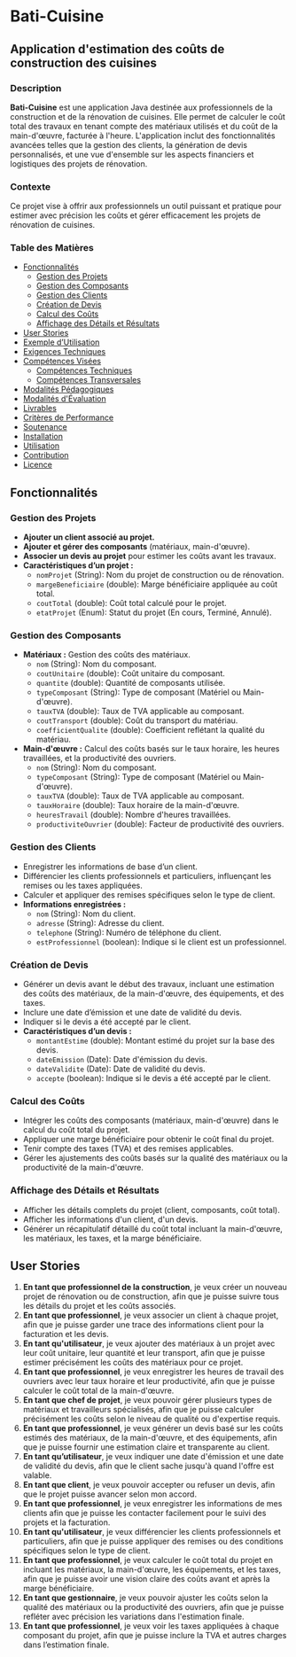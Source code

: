 # Bati-Cuisine

## Application d'estimation des coûts de construction des cuisines

### Description
**Bati-Cuisine** est une application Java destinée aux professionnels de la construction et de la rénovation de cuisines. Elle permet de calculer le coût total des travaux en tenant compte des matériaux utilisés et du coût de la main-d'œuvre, facturée à l'heure. L'application inclut des fonctionnalités avancées telles que la gestion des clients, la génération de devis personnalisés, et une vue d'ensemble sur les aspects financiers et logistiques des projets de rénovation.

### Contexte
Ce projet vise à offrir aux professionnels un outil puissant et pratique pour estimer avec précision les coûts et gérer efficacement les projets de rénovation de cuisines.

### Table des Matières
- [Fonctionnalités](#fonctionnalités)
  - [Gestion des Projets](#gestion-des-projets)
  - [Gestion des Composants](#gestion-des-composants)
  - [Gestion des Clients](#gestion-des-clients)
  - [Création de Devis](#création-de-devis)
  - [Calcul des Coûts](#calcul-des-coûts)
  - [Affichage des Détails et Résultats](#affichage-des-détails-et-résultats)
- [User Stories](#user-stories)
- [Exemple d’Utilisation](#exemple-dutilisation)
- [Exigences Techniques](#exigences-techniques)
- [Compétences Visées](#compétences-visées)
  - [Compétences Techniques](#compétences-techniques-visées)
  - [Compétences Transversales](#compétences-transversales-visées)
- [Modalités Pédagogiques](#modalités-pédagogiques)
- [Modalités d'Évaluation](#modalités-dévaluation)
- [Livrables](#livrables)
- [Critères de Performance](#critères-de-performance)
- [Soutenance](#soutenance)
- [Installation](#installation)
- [Utilisation](#utilisation)
- [Contribution](#contribution)
- [Licence](#licence)

## Fonctionnalités

### Gestion des Projets
- **Ajouter un client associé au projet.**
- **Ajouter et gérer des composants** (matériaux, main-d'œuvre).
- **Associer un devis au projet** pour estimer les coûts avant les travaux.
- **Caractéristiques d’un projet :**
  - `nomProjet` (String): Nom du projet de construction ou de rénovation.
  - `margeBeneficiaire` (double): Marge bénéficiaire appliquée au coût total.
  - `coutTotal` (double): Coût total calculé pour le projet.
  - `etatProjet` (Enum): Statut du projet (En cours, Terminé, Annulé).

### Gestion des Composants
- **Matériaux :** Gestion des coûts des matériaux.
  - `nom` (String): Nom du composant.
  - `coutUnitaire` (double): Coût unitaire du composant.
  - `quantite` (double): Quantité de composants utilisée.
  - `typeComposant` (String): Type de composant (Matériel ou Main-d'œuvre).
  - `tauxTVA` (double): Taux de TVA applicable au composant.
  - `coutTransport` (double): Coût du transport du matériau.
  - `coefficientQualite` (double): Coefficient reflétant la qualité du matériau.
- **Main-d'œuvre :** Calcul des coûts basés sur le taux horaire, les heures travaillées, et la productivité des ouvriers.
  - `nom` (String): Nom du composant.
  - `typeComposant` (String): Type de composant (Matériel ou Main-d'œuvre).
  - `tauxTVA` (double): Taux de TVA applicable au composant.
  - `tauxHoraire` (double): Taux horaire de la main-d'œuvre.
  - `heuresTravail` (double): Nombre d'heures travaillées.
  - `productiviteOuvrier` (double): Facteur de productivité des ouvriers.

### Gestion des Clients
- Enregistrer les informations de base d’un client.
- Différencier les clients professionnels et particuliers, influençant les remises ou les taxes appliquées.
- Calculer et appliquer des remises spécifiques selon le type de client.
- **Informations enregistrées :**
  - `nom` (String): Nom du client.
  - `adresse` (String): Adresse du client.
  - `telephone` (String): Numéro de téléphone du client.
  - `estProfessionnel` (boolean): Indique si le client est un professionnel.

### Création de Devis
- Générer un devis avant le début des travaux, incluant une estimation des coûts des matériaux, de la main-d'œuvre, des équipements, et des taxes.
- Inclure une date d’émission et une date de validité du devis.
- Indiquer si le devis a été accepté par le client.
- **Caractéristiques d’un devis :**
  - `montantEstime` (double): Montant estimé du projet sur la base des devis.
  - `dateEmission` (Date): Date d'émission du devis.
  - `dateValidite` (Date): Date de validité du devis.
  - `accepte` (boolean): Indique si le devis a été accepté par le client.

### Calcul des Coûts
- Intégrer les coûts des composants (matériaux, main-d'œuvre) dans le calcul du coût total du projet.
- Appliquer une marge bénéficiaire pour obtenir le coût final du projet.
- Tenir compte des taxes (TVA) et des remises applicables.
- Gérer les ajustements des coûts basés sur la qualité des matériaux ou la productivité de la main-d'œuvre.

### Affichage des Détails et Résultats
- Afficher les détails complets du projet (client, composants, coût total).
- Afficher les informations d'un client, d'un devis.
- Générer un récapitulatif détaillé du coût total incluant la main-d'œuvre, les matériaux, les taxes, et la marge bénéficiaire.

## User Stories
1. **En tant que professionnel de la construction**, je veux créer un nouveau projet de rénovation ou de construction, afin que je puisse suivre tous les détails du projet et les coûts associés.
2. **En tant que professionnel**, je veux associer un client à chaque projet, afin que je puisse garder une trace des informations client pour la facturation et les devis.
3. **En tant qu'utilisateur**, je veux ajouter des matériaux à un projet avec leur coût unitaire, leur quantité et leur transport, afin que je puisse estimer précisément les coûts des matériaux pour ce projet.
4. **En tant que professionnel**, je veux enregistrer les heures de travail des ouvriers avec leur taux horaire et leur productivité, afin que je puisse calculer le coût total de la main-d'œuvre.
5. **En tant que chef de projet**, je veux pouvoir gérer plusieurs types de matériaux et travailleurs spécialisés, afin que je puisse calculer précisément les coûts selon le niveau de qualité ou d'expertise requis.
6. **En tant que professionnel**, je veux générer un devis basé sur les coûts estimés des matériaux, de la main-d'œuvre, et des équipements, afin que je puisse fournir une estimation claire et transparente au client.
7. **En tant qu’utilisateur**, je veux indiquer une date d'émission et une date de validité du devis, afin que le client sache jusqu'à quand l'offre est valable.
8. **En tant que client**, je veux pouvoir accepter ou refuser un devis, afin que le projet puisse avancer selon mon accord.
9. **En tant que professionnel**, je veux enregistrer les informations de mes clients afin que je puisse les contacter facilement pour le suivi des projets et la facturation.
10. **En tant qu'utilisateur**, je veux différencier les clients professionnels et particuliers, afin que je puisse appliquer des remises ou des conditions spécifiques selon le type de client.
11. **En tant que professionnel**, je veux calculer le coût total du projet en incluant les matériaux, la main-d'œuvre, les équipements, et les taxes, afin que je puisse avoir une vision claire des coûts avant et après la marge bénéficiaire.
12. **En tant que gestionnaire**, je veux pouvoir ajuster les coûts selon la qualité des matériaux ou la productivité des ouvriers, afin que je puisse refléter avec précision les variations dans l'estimation finale.
13. **En tant que professionnel**, je veux voir les taxes appliquées à chaque composant du projet, afin que je puisse inclure la TVA et autres charges dans l’estimation finale.

